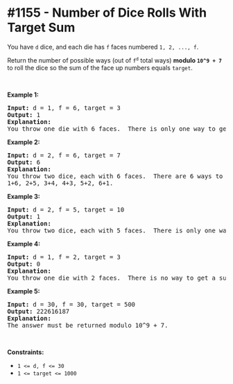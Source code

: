 # \#1155 - Number of Dice Rolls With Target Sum
<p>You have <code>d</code> dice, and each die has <code>f</code> faces numbered <code>1, 2, ..., f</code>.</p>

<p>Return the number of possible ways (out of <code>f<sup>d</sup></code>&nbsp;total ways) <strong>modulo <code>10^9 + 7</code></strong> to roll the dice so the sum of the face up numbers equals <code>target</code>.</p>

<p>&nbsp;</p>
<p><strong>Example 1:</strong></p>

<pre>
<strong>Input:</strong> d = 1, f = 6, target = 3
<strong>Output:</strong> 1
<strong>Explanation: </strong>
You throw one die with 6 faces.  There is only one way to get a sum of 3.
</pre>

<p><strong>Example 2:</strong></p>

<pre>
<strong>Input:</strong> d = 2, f = 6, target = 7
<strong>Output:</strong> 6
<strong>Explanation: </strong>
You throw two dice, each with 6 faces.  There are 6 ways to get a sum of 7:
1+6, 2+5, 3+4, 4+3, 5+2, 6+1.
</pre>

<p><strong>Example 3:</strong></p>

<pre>
<strong>Input:</strong> d = 2, f = 5, target = 10
<strong>Output:</strong> 1
<strong>Explanation: </strong>
You throw two dice, each with 5 faces.  There is only one way to get a sum of 10: 5+5.
</pre>

<p><strong>Example 4:</strong></p>

<pre>
<strong>Input:</strong> d = 1, f = 2, target = 3
<strong>Output:</strong> 0
<strong>Explanation: </strong>
You throw one die with 2 faces.  There is no way to get a sum of 3.
</pre>

<p><strong>Example 5:</strong></p>

<pre>
<strong>Input:</strong> d = 30, f = 30, target = 500
<strong>Output:</strong> 222616187
<strong>Explanation: </strong>
The answer must be returned modulo 10^9 + 7.
</pre>

<p>&nbsp;</p>
<p><strong>Constraints:</strong></p>

<ul>
	<li><code>1 &lt;= d, f &lt;= 30</code></li>
	<li><code>1 &lt;= target &lt;= 1000</code></li>
</ul>